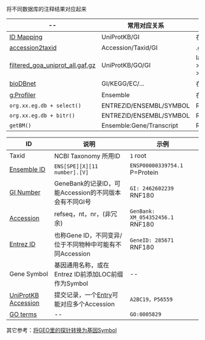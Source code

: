 

将不同数据库的注释结果对应起来


| -- | 常用对应关系 | -- |
| -- | -- | -- |
| [ID Mapping](https://www.uniprot.org/help/id_mapping) | UniProtKB/GI | 在线/命令行/py |
| [accession2taxid](ftp.ncbi.nlm.nih.gov/pub/taxonomy/accession2taxid/) | Accession/Taxid/GI | .gz |
| [filtered_goa_uniprot_all.gaf.gz](http://release.geneontology.org/) | UniProtKB/GO/GI | latest-->annotations-->.gz |
| [bioDBnet](https://biodbnet-abcc.ncifcrf.gov/db/db2db.php) | GI/KEGG/EC/... | 在线 |
| [g:Profiler](https://biit.cs.ut.ee/gprofiler/convert) | Ensemble | 在线，部分物种 |
| ```org.xx.eg.db + select()``` | ENTREZID/ENSEMBL/SYMBOL | R:AnnotationDbi |
| ```org.xx.eg.db + bitr()``` | ENTREZID/ENSEMBL/SYMBOL | R:clusterProfiler |
| ```getBM()``` | Ensemble:Gene/Transcript | R:biomaRt |





| ID | 说明 | 示例 |
| -- | -- | -- |
| Taxid | NCBI Taxonomy 所用ID | ```1``` root |
| [Ensemble ID](http://asia.ensembl.org/info/genome/stable_ids/prefixes.html) | ```ENS[SPE][X][11 number].[V]``` | ```ENSP00000339754.1``` P=Protein |
| [GI Number](https://www.ncbi.nlm.nih.gov/genbank/sequenceids/) | GeneBank的记录ID，可能Accession的不同版本会有不同GI号 | ```GI: 2462602239``` RNF180 |
| [Accession](https://www.ncbi.nlm.nih.gov/guide/howto/find-func-gene/) | refseq，nt，nr，(非冗余) | ```GenBank: XM_054352456.1``` RNF180 |
| [Entrez ID]() | 也称Gene ID，不同变异/位于不同物种中可能有不同Accession | ```GeneID: 285671``` RNF180 |
| Gene Symbol | 基因通用名称，或在Entrez ID前添加LOC前缀作为Symbol | -- |
| [UniProtKB Accession](https://www.uniprot.org/help/accession_numbers) | 提交记录，一个[Entry](https://www.uniprot.org/help/entry_name)可能对应多个Accession | ```A2BC19，P56559``` |
| [GO terms](https://geneontology.org/docs/GO-term-elements) | -- | ```GO:0005829``` |




其它参考：[将GEO里的探针转换为基因Symbol](https://www.bilibili.com/read/cv14560979/)


